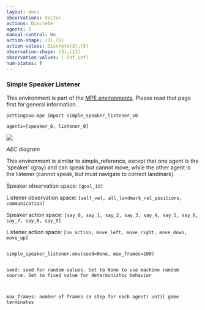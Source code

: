 ```yaml
---
layout: docu
observations: Vector
actions: Discrete
agents: 2
manual-control: No
action-shape: (3),(5)
action-values: Discrete(3),(5)
observation-shape: (3),(11)
observation-values: (-inf,inf)
num-states: ?
---
```



### Simple Speaker Listener



This environment is part of the [MPE environments](../mpe). Please read that page first for general information.





`pettingzoo.mpe import simple_speaker_listener_v0`



`agents=[speaker_0, listener_0]`



![](mpe_simple_speaker_listen.gif)



*AEC diagram*



This environment is similar to simple_reference, except that one agent is the ‘speaker’ (gray) and can speak but cannot move, while the other agent is the listener (cannot speak, but must navigate to correct landmark).



Speaker observation space: `[goal_id]`



Listener observation space: `[self_vel, all_landmark_rel_positions, communication]`



Speaker action space: `[say_0, say_1, say_2, say_3, say_4, say_5, say_6, say_7, say_8, say_9]`



Listener action space: `[no_action, move_left, move_right, move_down, move_up]`



```

simple_speaker_listener.env(seed=None, max_frames=100)

```



```

seed: seed for random values. Set to None to use machine random source. Set to fixed value for deterministic behavior



max_frames: number of frames (a step for each agent) until game terminates

```
